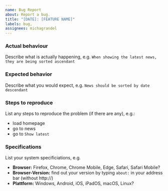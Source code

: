 ```yaml
---
name: Bug Report
about: Report a bug.
title: "[DATE]: [FEATURE NAME]"
labels: bug, 
assignees: michagrandel
---
```


### Actual behaviour

Describe what is actually happening, e.g. `When showing the latest news, they are being sorted ascendant`

### Expected behavior

Describe what you would expect, e.g. `News should be sorted by date descendant`

### Steps to reproduce

List any steps to reproduce the problem (if there are any), e.g.:

- load homepage
- go to news
- go to `Show latest`

### Specifications

List your system specificiations, e.g.

- **Browser:** Firefox, Chrome, Chrome Mobile, Edge, Safari, Safari Mobile?
- **Browser-Version:** find out your version by typing `about:` in your address bar (without http://)
- **Plattform:** Windows, Android, iOS, iPadOS, macOS, Linux?
